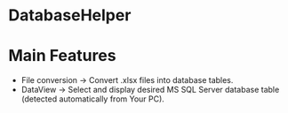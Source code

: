 # DatabaseHelper

# Main Features
- File conversion -> Convert .xlsx files into database tables.
- DataView -> Select and display desired MS SQL Server database table (detected automatically from Your PC).

